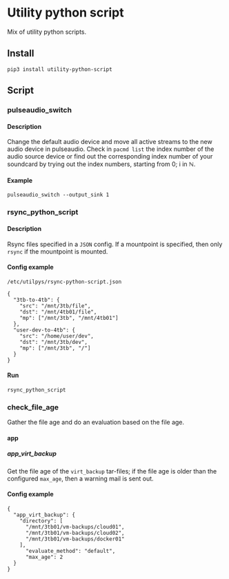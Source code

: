 # Utility python script

Mix of utility python scripts.

## Install
`pip3 install utility-python-script`

## Script

### pulseaudio_switch

#### Description
Change the default audio device and move all active streams to the new audio device in
pulseaudio.
Check in `pacmd list` the index number of the audio source device or find out the corresponding
index number of your soundcard by trying out the index numbers, starting from 0; i in ℕ.

#### Example
`pulseaudio_switch --output_sink 1`

### rsync_python_script

#### Description
Rsync files specified in a `JSON` config. If a mountpoint is specified, then only `rsync` if the
mountpoint is mounted.

#### Config example
`/etc/utilpys/rsync-python-script.json`
```
{
  "3tb-to-4tb": {
    "src": "/mnt/3tb/file",
    "dst": "/mnt/4tb01/file",
    "mp": ["/mnt/3tb", "/mnt/4tb01"]
  },
  "user-dev-to-4tb": {
    "src": "/home/user/dev",
    "dst": "/mnt/3tb/dev",
    "mp": ["/mnt/3tb", "/"]
  }
}
```

#### Run
`rsync_python_script`

### check_file_age
Gather the file age and do an evaluation based on the file age.

#### app
##### app_virt_backup
Get the file age of the `virt_backup` tar-files; if the file age is older than the configured
`max_age`, then a warning mail is sent out.

#### Config example
```
{
  "app_virt_backup": {
    "directory": [
      "/mnt/3tb01/vm-backups/cloud01",
      "/mnt/3tb01/vm-backups/cloud02",
      "/mnt/3tb01/vm-backups/docker01"
    ],
      "evaluate_method": "default",
      "max_age": 2
  }
}
```
